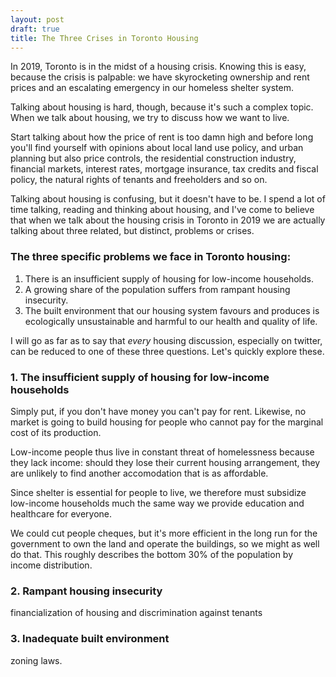 ```yaml
---
layout: post
draft: true
title: The Three Crises in Toronto Housing
---
```


In 2019, Toronto is in the midst of a housing crisis. Knowing this is easy, because the crisis is palpable: we have skyrocketing ownership and rent prices and an escalating emergency in our homeless shelter system.

Talking about housing is hard, though, because it's such a complex topic. When we talk about housing, we try to discuss how we want to live.

Start talking about how the price of rent is too damn high and before long you'll find yourself with opinions about local land use policy, and urban planning but also price controls, the residential construction industry, financial markets, interest rates, mortgage insurance, tax credits and fiscal policy, the natural rights of tenants and freeholders and so on.

Talking about housing is confusing, but it doesn't have to be. I spend a lot of time talking, reading and thinking about housing, and I've come to believe that when we talk about the housing crisis in Toronto in 2019 we are actually talking about three related, but distinct, problems or crises.

### The three specific problems we face in Toronto housing:

1. There is an insufficient supply of housing for low-income households.
2. A growing share of the population suffers from rampant housing insecurity.
3. The built environment that our housing system favours and produces is ecologically unsustainable and harmful to our health and quality of life.

I will go as far as to say that _every_ housing discussion, especially on twitter, can be reduced to one of these three questions. Let's quickly explore these.

### 1. The insufficient supply of housing for low-income households

Simply put, if you don't have money you can't pay for rent. Likewise, no market is going to build housing for people who cannot pay for the marginal cost of its production.

Low-income people thus live in constant threat of homelessness because they lack income: should they lose their current housing arrangement, they are unlikely to find another accomodation that is as affordable.

Since shelter is essential for people to live, we therefore must subsidize low-income households much the same way we provide education and healthcare for everyone.

We could cut people cheques, but it's more efficient in the long run for the government to own the land and operate the buildings, so we might as well do that. This roughly describes the bottom 30% of the population by income distribution.

### 2. Rampant housing insecurity

financialization of housing and discrimination against tenants

### 3. Inadequate built environment

zoning laws.
